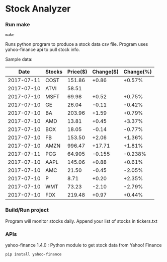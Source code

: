 # Stock Analyzer

### Run make
```
make
```

Runs python program to produce a stock data csv file. Program uses yahoo-finance api to pull stock info.

Sample data:

| Date| Stocks| Price($)| Change($)| Change(%) | 
| --- | --- | --- | --- | ---  | 
| 2017-07-11| COST| 151.86| +0.86| +0.57% | 
| 2017-07-10| ATVI| 58.51| |  | 
| 2017-07-10| MSFT| 69.98| +0.52| +0.75% | 
| 2017-07-10| GE| 26.04| -0.11| -0.42% | 
| 2017-07-10| BA| 203.96| +1.59| +0.79% | 
| 2017-07-10| AMD| 13.81| +0.45| +3.37% | 
| 2017-07-10| BOX| 18.05| -0.14| -0.77% | 
| 2017-07-10| FB| 153.50| +2.06| +1.36% | 
| 2017-07-10| AMZN| 996.47| +17.71| +1.81% | 
| 2017-07-11| PCG| 64.905| -0.155| -0.238% | 
| 2017-07-10| AAPL| 145.06| +0.88| +0.61% | 
| 2017-07-10| AMC| 21.50| -0.45| -2.05% | 
| 2017-07-10| P| 8.71| +0.20| +2.35% | 
| 2017-07-10| WMT| 73.23| -2.10| -2.79% | 
| 2017-07-10| FDX| 219.48| +0.97| +0.44% | 

### Build/Run project

Program will monitor stocks daily. Append your list of stocks in tickers.txt

### APIs
yahoo-finance 1.4.0 : Python module to get stock data from Yahoo! Finance

```
pip install yahoo-finance
```

